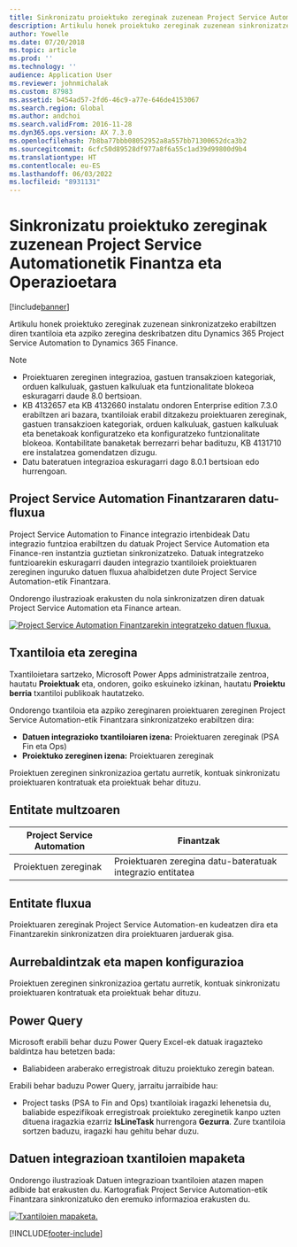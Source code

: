 ```yaml
---
title: Sinkronizatu proiektuko zereginak zuzenean Project Service Automationetik Finantza eta Operazioetara
description: Artikulu honek proiektuko zereginak zuzenean sinkronizatzeko erabiltzen diren txantiloia eta azpiko zeregina deskribatzen ditu Microsoft Dynamics 365 Project Service Automation to Dynamics 365 Finance.
author: Yowelle
ms.date: 07/20/2018
ms.topic: article
ms.prod: ''
ms.technology: ''
audience: Application User
ms.reviewer: johnmichalak
ms.custom: 87983
ms.assetid: b454ad57-2fd6-46c9-a77e-646de4153067
ms.search.region: Global
ms.author: andchoi
ms.search.validFrom: 2016-11-28
ms.dyn365.ops.version: AX 7.3.0
ms.openlocfilehash: 7b8ba77bbb08052952a8a557bb71300652dca3b2
ms.sourcegitcommit: 6cfc50d89528df977a8f6a55c1ad39d99800d9b4
ms.translationtype: HT
ms.contentlocale: eu-ES
ms.lasthandoff: 06/03/2022
ms.locfileid: "8931131"
---
```

# <a name="synchronize-project-tasks-directly-from-project-service-automation-to-finance-and-operations"></a>Sinkronizatu proiektuko zereginak zuzenean Project Service Automationetik Finantza eta Operazioetara

[!include[banner](../includes/banner.md)]

Artikulu honek proiektuko zereginak zuzenean sinkronizatzeko erabiltzen diren txantiloia eta azpiko zeregina deskribatzen ditu Dynamics 365 Project Service Automation to Dynamics 365 Finance.

> [!NOTE]
> - Proiektuaren zereginen integrazioa, gastuen transakzioen kategoriak, orduen kalkuluak, gastuen kalkuluak eta funtzionalitate blokeoa eskuragarri daude 8.0 bertsioan.
> - KB 4132657 eta KB 4132660 instalatu ondoren Enterprise edition 7.3.0 erabiltzen ari bazara, txantiloiak erabil ditzakezu proiektuaren zereginak, gastuen transakzioen kategoriak, orduen kalkuluak, gastuen kalkuluak eta benetakoak konfiguratzeko eta konfiguratzeko funtzionalitate blokeoa. Kontabilitate banaketak berrezarri behar badituzu, KB 4131710 ere instalatzea gomendatzen dizugu.
> - Datu bateratuen integrazioa eskuragarri dago 8.0.1 bertsioan edo hurrengoan.

## <a name="data-flow-for-project-service-automation-to-finance"></a>Project Service Automation Finantzararen datu-fluxua

Project Service Automation to Finance integrazio irtenbideak Datu integrazio funtzioa erabiltzen du datuak Project Service Automation eta Finance-ren instantzia guztietan sinkronizatzeko. Datuak integratzeko funtzioarekin eskuragarri dauden integrazio txantiloiek proiektuaren zereginen inguruko datuen fluxua ahalbidetzen dute Project Service Automation-etik Finantzara.

Ondorengo ilustrazioak erakusten du nola sinkronizatzen diren datuak Project Service Automation eta Finance artean.

[![Project Service Automation Finantzarekin integratzeko datuen fluxua.](./media/ProjectTasksFlow.png)](./media/ProjectTasksFlow.png)

## <a name="template-and-task"></a>Txantiloia eta zeregina

Txantiloietara sartzeko, Microsoft Power Apps administratzaile zentroa, hautatu **Proiektuak** eta, ondoren, goiko eskuineko izkinan, hautatu **Proiektu berria** txantiloi publikoak hautatzeko.

Ondorengo txantiloia eta azpiko zereginaren proiektuaren zereginen Project Service Automation-etik Finantzara sinkronizatzeko erabiltzen dira:

- **Datuen integrazioko txantiloiaren izena:** Proiektuaren zereginak (PSA Fin eta Ops)
- **Proiektuko zereginen izena:** Proiektuaren zereginak

Proiektuen zereginen sinkronizazioa gertatu aurretik, kontuak sinkronizatu proiektuaren kontratuak eta proiektuak behar dituzu.

## <a name="entity-set"></a>Entitate multzoaren

| Project Service Automation | Finantzak                             |
|----------------------------|-------------------------------------|
| Proiektuen zereginak              | Proiektuaren zeregina datu-bateratuak integrazio entitatea |

## <a name="entity-flow"></a>Entitate fluxua

Proiektuaren zereginak Project Service Automation-en kudeatzen dira eta Finantzarekin sinkronizatzen dira proiektuaren jarduerak gisa.

## <a name="prerequisites-and-mapping-setup"></a>Aurrebaldintzak eta mapen konfigurazioa

Proiektuen zereginen sinkronizazioa gertatu aurretik, kontuak sinkronizatu proiektuaren kontratuak eta proiektuak behar dituzu.

## <a name="power-query"></a>Power Query

Microsoft erabili behar duzu Power Query Excel-ek datuak iragazteko baldintza hau betetzen bada:

- Baliabideen araberako erregistroak dituzu proiektuko zeregin batean.

Erabili behar baduzu Power Query, jarraitu jarraibide hau:

- Project tasks (PSA to Fin and Ops) txantiloiak iragazki lehenetsia du, baliabide espezifikoak erregistroak proiektuko zereginetik kanpo uzten dituena iragazkia ezarriz **IsLineTask** hurrengora **Gezurra**. Zure txantiloia sortzen baduzu, iragazki hau gehitu behar duzu.

## <a name="template-mapping-in-data-integration"></a>Datuen integrazioan txantiloien mapaketa

Ondorengo ilustrazioak Datuen integrazioan txantiloien atazen mapen adibide bat erakusten du. Kartografiak Project Service Automation-etik Finantzara sinkronizatuko den eremuko informazioa erakusten du.

[![Txantiloien mapaketa.](./media/ProjectTasksMapping.png)](./media/ProjectTasksMapping.png)


[!INCLUDE[footer-include](../includes/footer-banner.md)]